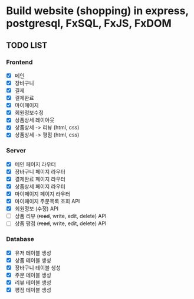 # Build website (shopping) in express, postgresql, FxSQL, FxJS, FxDOM

## TODO LIST

### Frontend
- [x] 메인
- [x] 장바구니
- [x] 결제
- [x] 결제완료
- [x] 마이페이지
- [x] 회원정보수정
- [x] 상품상세 레이아웃
- [x] 상품상세 -> 리뷰 (html, css)
- [x] 상품상세 -> 평점 (html, css)

### Server
- [x] 메인 페이지 라우터
- [x] 장바구니 페이지 라우터
- [x] 결제완료 페이지 라우터
- [x] 상품상세 페이지 라우터
- [x] 마이페이지 페이지 라우터
- [x] 마이페이지 주문목록 조회 API
- [x] 회원정보 (수정) API
- [ ] 상품 리뷰 (~~read~~, write, edit, delete) API
- [ ] 상품 평점 (~~read~~, write, edit, delete) API

### Database
- [x] 유저 테이블 생성
- [x] 상품 테이블 생성
- [x] 장바구니 테이블 생성
- [x] 주문 테이블 생성
- [x] 리뷰 테이블 생성
- [x] 평점 테이블 생성
